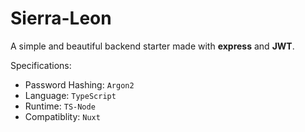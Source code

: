 # Sierra-Leon

A simple and beautiful backend starter made with **express** and **JWT**.

Specifications: 

- Password Hashing: `Argon2`
- Language: `TypeScript`
- Runtime: `TS-Node`
- Compatiblity: `Nuxt`
